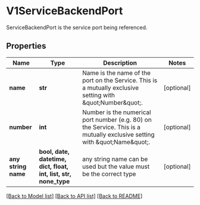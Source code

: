 # V1ServiceBackendPort

ServiceBackendPort is the service port being referenced.

## Properties
Name | Type | Description | Notes
------------ | ------------- | ------------- | -------------
**name** | **str** | Name is the name of the port on the Service. This is a mutually exclusive setting with \&quot;Number\&quot;. | [optional] 
**number** | **int** | Number is the numerical port number (e.g. 80) on the Service. This is a mutually exclusive setting with \&quot;Name\&quot;. | [optional] 
**any string name** | **bool, date, datetime, dict, float, int, list, str, none_type** | any string name can be used but the value must be the correct type | [optional]

[[Back to Model list]](../README.md#documentation-for-models) [[Back to API list]](../README.md#documentation-for-api-endpoints) [[Back to README]](../README.md)


